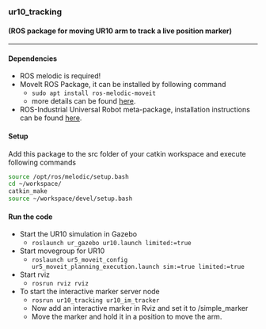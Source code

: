 ### ur10_tracking
#### (ROS package for moving UR10 arm to track a live position marker)
---

#### Dependencies
- ROS melodic is required!
- MoveIt ROS Package, it can be installed by following command
  - `sudo apt install ros-melodic-moveit`
  - more details can be found [here](https://moveit.ros.org/install/).
- ROS-Industrial Universal Robot meta-package, installation instructions can be found [here](https://github.com/ros-industrial/universal_robot).

#### Setup
Add this package to the src folder of your catkin workspace and execute following commands
  ```bash
  source /opt/ros/melodic/setup.bash
  cd ~/workspace/
  catkin_make
  source ~/workspace/devel/setup.bash
  ```
#### Run the code
- Start the UR10 simulation in Gazebo
  - `roslaunch ur_gazebo ur10.launch limited:=true`
- Start movegroup for UR10 
  - `roslaunch ur5_moveit_config ur5_moveit_planning_execution.launch sim:=true limited:=true`
- Start rviz 
  - `rosrun rviz rviz`
- To start the interactive marker server node
  - `rosrun ur10_tracking ur10_im_tracker`
  - Now add an interactive marker in Rviz and set it to /simple_marker
  - Move the marker and hold it in a position to move the arm.    
